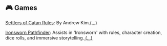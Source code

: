 ## 🎮 Games
[Settlers of Catan Rules](https://chat.openai.com/g/g-5E6nw8Fey): By Andrew Kim[ \(...\)](../desc/5E6nw8Fey.md)

[Ironsworn Pathfinder](https://chat.openai.com/g/g-izW8e8cgt): Assists in 'Ironsworn' with rules, character creation, dice rolls, and immersive storytelling.[ \(...\)](../desc/izW8e8cgt.md)


